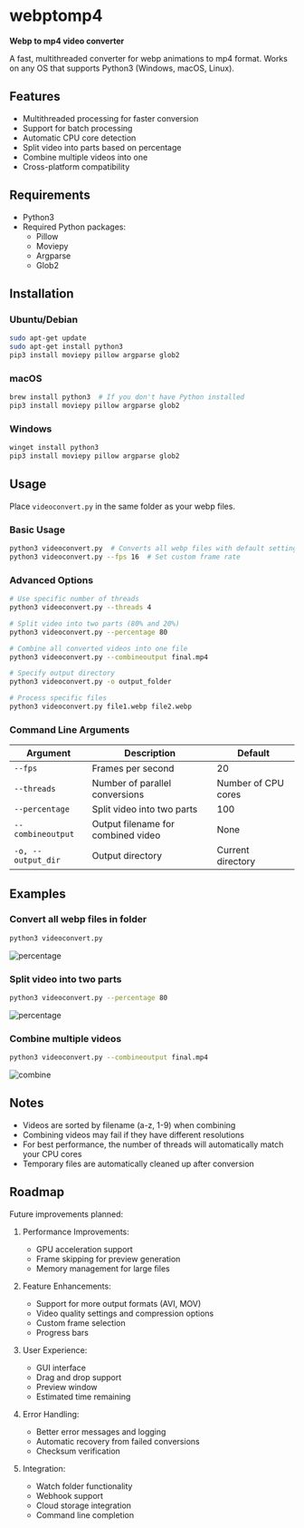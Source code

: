 # webptomp4
**Webp to mp4 video converter**

A fast, multithreaded converter for webp animations to mp4 format. Works on any OS that supports Python3 (Windows, macOS, Linux).

## Features

- Multithreaded processing for faster conversion
- Support for batch processing
- Automatic CPU core detection
- Split video into parts based on percentage
- Combine multiple videos into one
- Cross-platform compatibility

## Requirements

- Python3
- Required Python packages:
  - Pillow
  - Moviepy
  - Argparse
  - Glob2

## Installation

### Ubuntu/Debian
```bash
sudo apt-get update
sudo apt-get install python3
pip3 install moviepy pillow argparse glob2
```

### macOS
```bash
brew install python3  # If you don't have Python installed
pip3 install moviepy pillow argparse glob2
```

### Windows
```bash
winget install python3
pip3 install moviepy pillow argparse glob2
```

## Usage

Place `videoconvert.py` in the same folder as your webp files.

### Basic Usage
```bash
python3 videoconvert.py  # Converts all webp files with default settings (20 fps)
python3 videoconvert.py --fps 16  # Set custom frame rate
```

### Advanced Options
```bash
# Use specific number of threads
python3 videoconvert.py --threads 4

# Split video into two parts (80% and 20%)
python3 videoconvert.py --percentage 80

# Combine all converted videos into one file
python3 videoconvert.py --combineoutput final.mp4

# Specify output directory
python3 videoconvert.py -o output_folder

# Process specific files
python3 videoconvert.py file1.webp file2.webp
```

### Command Line Arguments

| Argument | Description | Default |
|----------|-------------|---------|
| `--fps` | Frames per second | 20 |
| `--threads` | Number of parallel conversions | Number of CPU cores |
| `--percentage` | Split video into two parts | 100 |
| `--combineoutput` | Output filename for combined video | None |
| `-o, --output_dir` | Output directory | Current directory |

## Examples

### Convert all webp files in folder
```bash
python3 videoconvert.py
```
![percentage](./images/image_normal.png)

### Split video into two parts
```bash
python3 videoconvert.py --percentage 80
```
![percentage](./images/image_prosent.png)

### Combine multiple videos
```bash
python3 videoconvert.py --combineoutput final.mp4
```
![combine](./images/image_combine.png)

## Notes

- Videos are sorted by filename (a-z, 1-9) when combining
- Combining videos may fail if they have different resolutions
- For best performance, the number of threads will automatically match your CPU cores
- Temporary files are automatically cleaned up after conversion

## Roadmap

Future improvements planned:

1. Performance Improvements:
   - GPU acceleration support
   - Frame skipping for preview generation
   - Memory management for large files

2. Feature Enhancements:
   - Support for more output formats (AVI, MOV)
   - Video quality settings and compression options
   - Custom frame selection
   - Progress bars

3. User Experience:
   - GUI interface
   - Drag and drop support
   - Preview window
   - Estimated time remaining

4. Error Handling:
   - Better error messages and logging
   - Automatic recovery from failed conversions
   - Checksum verification

5. Integration:
   - Watch folder functionality
   - Webhook support
   - Cloud storage integration
   - Command line completion
